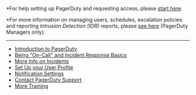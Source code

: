 *For help setting up PagerDuty and requesting access, please [start here](https://github.ibm.com/gensec/OperatorVault-Wiki/wiki/PagerDuty-Setup).

*For more information on managing users, schedules, escalation policies and reporting _Intrusion Detection (IDR)_ reports, please [see here](https://github.ibm.com/gensec/OperatorVault-Wiki/wiki/PagerDuty-Manager-Responsibilities) (PagerDuty Managers only).


***


* [Introduction to PagerDuty](https://support.pagerduty.com/docs/introduction#what-is-pagerduty)
* [Being "On-Call" and Incident Response Basics](https://response.pagerduty.com/)
* [More Info on Incidents](https://support.pagerduty.com/docs/incidents)
* [Set Up your User Profile](https://support.pagerduty.com/docs/user-profile)
* [Notification Settings](https://support.pagerduty.com/docs/notifications)
* [Contact PagerDuty Support](https://support.pagerduty.com/docs/introduction#contact-support)
* [More Training](https://university.pagerduty.com/)